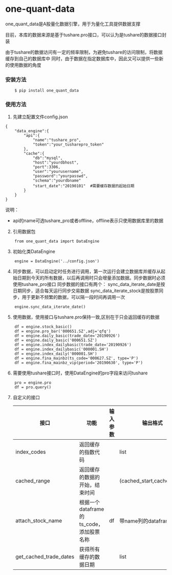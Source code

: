 # one-quant-data

one_quant_data是A股量化数据引擎，用于为量化工具提供数据支撑

目前，本库的数据来源是基于tushare.pro接口，可以认为是tushare的数据接口封装

由于tushare的数据访问有一定的频率限制，为避免tushare的访问限制，将数据缓存到自己的数据库中
同时，由于数据在指定数据库中，因此又可以提供一些新的使用数据的角度


### 安装方法
```
    $ pip install one_quant_data 
```


### 使用方法
 1. 先建立配置文件config.json
```
{
    "data_engine":{
        "api":{
            "name":"tushare_pro",
            "token":"your_tusharepro_token"
        },
        "cache":{
            "db":"mysql",
            "host":"yourdbhost",
            "port":3306,
            "user":"yourusername",
            "password":"yourpasswd",
            "schema":"yourdbname"
            "start_date":"20190101"  #需要缓存数据的起始日期
        }
    }
}
```
  说明：
   - api的name可选tushare_pro或者offline，offline表示只使用数据库里的数据
 2. 引用数据包
```
    from one_quant_data import DataEngine
```  
 3. 初始化类DataEngine
```
    engine = DataEngine('../config.json')
```
 4. 同步数据，可以启动定时任务进行调用，第一次运行会建立数据库并缓存从起始日期到今天的所有数据，以后再调用时只会增量添加数据。同步数据时必须使用tushare_pro接口 
     同步数据的接口有两个：
       sync_data_iterate_date是按日期同步，适合每天运行同步交易数据
       sync_data_iterate_stock是按股票同步，用于更新不频繁的数据，可以隔一段时间再调用一次
```
    engine.sync_data_iterate_date()
```
 5. 使用数据，使用接口与tushare.pro保持一致,区别在于只会返回缓存的数据
```    
    df = engine.stock_basic()
    df = engine.pro_bar('000651.SZ',adj='qfq')
    df = engine.daily_basic(trade_date='20190926')
    df = engine.daily_basic('000651.SZ')
    df = engine.index_dailybasic(trade_date='20190926')
    df = engine.index_dailybasic('000001.SH')
    df = engine.index_daily('000001.SH')
    df = engine.fina_mainbz(ts_code='000627.SZ', type='P')
    df = engine.fina_mainbz_vip(period='20190630', type='P')
```
 6. 需要使用tushare接口时，使用DataEngine的pro字段来访问tushare
```
    pro = engine.pro
    df = pro.query()
```
 7. 自定义的接口

    | 接口 | 功能 | 输入参数 | 输出格式 | 说明 |
    | ---- | ---- | -------- | -------- | ---- |
    |index_codes| 返回缓存的指数代码| | list | |  
    |cached_range| 返回缓存的数据的开始，结束时间| | (cached_start,cached_end) |输出格式为tuple|
    |attach_stock_name| 根据一个dataframe的ts_code，添加股票名称|df|带name列的dataframe|必须有ts_code字段|
    |get_cached_trade_dates|获得所有缓存的数据日期| |list | |
